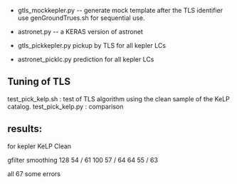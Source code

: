 
- gtls_mockkepler.py -- generate mock template after the TLS identifier
 use genGroundTrues.sh for sequential use.
- astronet.py -- a KERAS version of astronet

- gtls_pickkepler.py pickup by TLS for all kepler LCs
- astronet_picklc.py prediction for all kepler LCs


## Tuning of TLS

test_pick_kelp.sh : test of TLS algorithm using the clean sample of the KeLP catalog.
test_pick_kelp.py : comparison

results:
-----------------------------------------------
for kepler KeLP Clean

gfilter smoothing 
128 54 / 61
100 57 / 64
64 55 / 63


all 67 some errors
